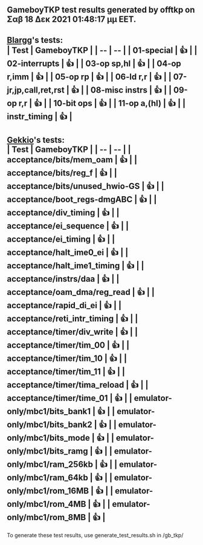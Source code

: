 GameboyTKP test results generated by offtkp on Σαβ 18 Δεκ 2021 01:48:17 μμ EET.    
-----
**[Blargg](https://github.com/gblargg)'s tests:**    
| Test | GameboyTKP |
| -- | -- |
| 01-special | :+1: |
| 02-interrupts | :+1: |
| 03-op sp,hl | :+1: |
| 04-op r,imm | :+1: |
| 05-op rp | :+1: |
| 06-ld r,r | :+1: |
| 07-jr,jp,call,ret,rst | :+1: |
| 08-misc instrs | :+1: |
| 09-op r,r | :+1: |
| 10-bit ops | :+1: |
| 11-op a,(hl) | :+1: |
| instr_timing | :+1: |
-----
**[Gekkio](https://github.com/Gekkio)'s tests:**    
| Test | GameboyTKP |
| -- | -- |
| acceptance/bits/mem_oam | :+1: |
| acceptance/bits/reg_f | :+1: |
| acceptance/bits/unused_hwio-GS | :+1: |
| acceptance/boot_regs-dmgABC | :+1: |
| acceptance/div_timing | :+1: |
| acceptance/ei_sequence | :+1: |
| acceptance/ei_timing | :+1: |
| acceptance/halt_ime0_ei | :+1: |
| acceptance/halt_ime1_timing | :+1: |
| acceptance/instrs/daa | :+1: |
| acceptance/oam_dma/reg_read | :+1: |
| acceptance/rapid_di_ei | :+1: |
| acceptance/reti_intr_timing | :+1: |
| acceptance/timer/div_write | :+1: |
| acceptance/timer/tim_00 | :+1: |
| acceptance/timer/tim_10 | :+1: |
| acceptance/timer/tim_11 | :+1: |
| acceptance/timer/tima_reload | :+1: |
| acceptance/timer/time_01 | :+1: |
| emulator-only/mbc1/bits_bank1 | :+1: |
| emulator-only/mbc1/bits_bank2 | :+1: |
| emulator-only/mbc1/bits_mode | :+1: |
| emulator-only/mbc1/bits_ramg | :+1: |
| emulator-only/mbc1/ram_256kb | :+1: |
| emulator-only/mbc1/ram_64kb | :+1: |
| emulator-only/mbc1/rom_16MB | :+1: |
| emulator-only/mbc1/rom_4MB | :+1: |
| emulator-only/mbc1/rom_8MB | :+1: |
-----
To generate these test results, use generate_test_results.sh in /gb_tkp/
